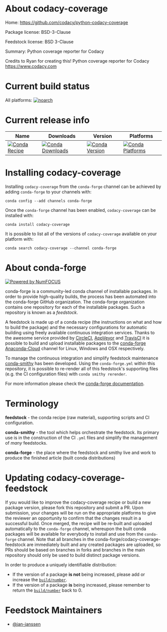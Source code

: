 <!--
# -*- mode: jinja -*-
-->

About codacy-coverage
=====================

Home: https://github.com/codacy/python-codacy-coverage

Package license: BSD-3-Clause

Feedstock license: BSD 3-Clause

Summary: Python coverage reporter for Codacy

Credits to Ryan for creating this! Python coverage reporter for Codacy https://www.codacy.com


Current build status
====================

All platforms:
[![noarch](https://img.shields.io/circleci/project/github/conda-forge/codacy-coverage-feedstock/master.svg?label=noarch)](https://circleci.com/gh/conda-forge/codacy-coverage-feedstock)

Current release info
====================

| Name | Downloads | Version | Platforms |
| --- | --- | --- | --- |
| [![Conda Recipe](https://img.shields.io/badge/recipe-codacy--coverage-green.svg)](https://anaconda.org/conda-forge/codacy-coverage) | [![Conda Downloads](https://img.shields.io/conda/dn/conda-forge/codacy-coverage.svg)](https://anaconda.org/conda-forge/codacy-coverage) | [![Conda Version](https://img.shields.io/conda/vn/conda-forge/codacy-coverage.svg)](https://anaconda.org/conda-forge/codacy-coverage) | [![Conda Platforms](https://img.shields.io/conda/pn/conda-forge/codacy-coverage.svg)](https://anaconda.org/conda-forge/codacy-coverage) |

Installing codacy-coverage
==========================

Installing `codacy-coverage` from the `conda-forge` channel can be achieved by adding `conda-forge` to your channels with:

```
conda config --add channels conda-forge
```

Once the `conda-forge` channel has been enabled, `codacy-coverage` can be installed with:

```
conda install codacy-coverage
```

It is possible to list all of the versions of `codacy-coverage` available on your platform with:

```
conda search codacy-coverage --channel conda-forge
```


About conda-forge
=================

[![Powered by NumFOCUS](https://img.shields.io/badge/powered%20by-NumFOCUS-orange.svg?style=flat&colorA=E1523D&colorB=007D8A)](http://numfocus.org)

conda-forge is a community-led conda channel of installable packages.
In order to provide high-quality builds, the process has been automated into the
conda-forge GitHub organization. The conda-forge organization contains one repository
for each of the installable packages. Such a repository is known as a *feedstock*.

A feedstock is made up of a conda recipe (the instructions on what and how to build
the package) and the necessary configurations for automatic building using freely
available continuous integration services. Thanks to the awesome service provided by
[CircleCI](https://circleci.com/), [AppVeyor](https://www.appveyor.com/)
and [TravisCI](https://travis-ci.org/) it is possible to build and upload installable
packages to the [conda-forge](https://anaconda.org/conda-forge)
[Anaconda-Cloud](https://anaconda.org/) channel for Linux, Windows and OSX respectively.

To manage the continuous integration and simplify feedstock maintenance
[conda-smithy](https://github.com/conda-forge/conda-smithy) has been developed.
Using the ``conda-forge.yml`` within this repository, it is possible to re-render all of
this feedstock's supporting files (e.g. the CI configuration files) with ``conda smithy rerender``.

For more information please check the [conda-forge documentation](https://conda-forge.org/docs/).

Terminology
===========

**feedstock** - the conda recipe (raw material), supporting scripts and CI configuration.

**conda-smithy** - the tool which helps orchestrate the feedstock.
                   Its primary use is in the construction of the CI ``.yml`` files
                   and simplify the management of *many* feedstocks.

**conda-forge** - the place where the feedstock and smithy live and work to
                  produce the finished article (built conda distributions)


Updating codacy-coverage-feedstock
==================================

If you would like to improve the codacy-coverage recipe or build a new
package version, please fork this repository and submit a PR. Upon submission,
your changes will be run on the appropriate platforms to give the reviewer an
opportunity to confirm that the changes result in a successful build. Once
merged, the recipe will be re-built and uploaded automatically to the
`conda-forge` channel, whereupon the built conda packages will be available for
everybody to install and use from the `conda-forge` channel.
Note that all branches in the conda-forge/codacy-coverage-feedstock are
immediately built and any created packages are uploaded, so PRs should be based
on branches in forks and branches in the main repository should only be used to
build distinct package versions.

In order to produce a uniquely identifiable distribution:
 * If the version of a package **is not** being increased, please add or increase
   the [``build/number``](https://conda.io/docs/user-guide/tasks/build-packages/define-metadata.html#build-number-and-string).
 * If the version of a package **is** being increased, please remember to return
   the [``build/number``](https://conda.io/docs/user-guide/tasks/build-packages/define-metadata.html#build-number-and-string)
   back to 0.

Feedstock Maintainers
=====================

* [@jan-janssen](https://github.com/jan-janssen/)

